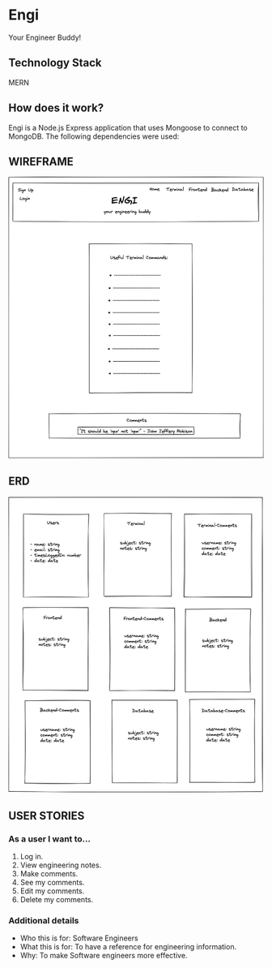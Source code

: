 # Engi
Your Engineer Buddy!

<!-- ## Purpose of this application -->

## Technology Stack
MERN

## How does it work?
Engi is a Node.js Express application that uses Mongoose to connect to MongoDB.  The following dependencies were used:


<!-- ## Screenshots
### Front Page
![Front Page](./img/)
### Log In
![Log In](./img/)
### 
![](./img/) -->

## WIREFRAME
![Wireframe](./img/engi-wireframe.png)

## ERD
![ERD](./img/engi-erd.png)

## USER STORIES
### As a user I want to...
1. Log in.
2. View engineering notes.
3. Make comments.
4. See my comments.
5. Edit my comments.
6. Delete my comments.

### Additional details
- Who this is for: Software Engineers
- What this is for: To have a reference for engineering information.
- Why: To make Software engineers more effective.

<!-- ## Code Snippets -->
